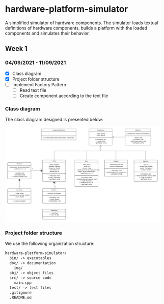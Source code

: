 # hardware-platform-simulator
A simplified simulator of hardware components. The simulator loads textual definitions of hardware components, builds a platform with the loaded components and simulates their behavior.

## Week 1
### 04/09/2021 - 11/09/2021

- [x] Class diagram
- [x] Project folder structure
- [ ] Implement Factory Pattern
  - [ ] Read text file
  - [ ] Create component according to the text file
  
### **Class diagram**
The class diagram designed is presented below:

![Getting Started](./doc/img/classDiagram.png)

### **Project folder structure**
We use the following organization structure:

```
hardware-platform-simulator/
  bin/ -> executables
  doc/ -> documentation
    img/
  obj/ -> object files
  src/ -> source code
    main.cpp
  test/ -> test files
  .gitignore
  .README.md
```

